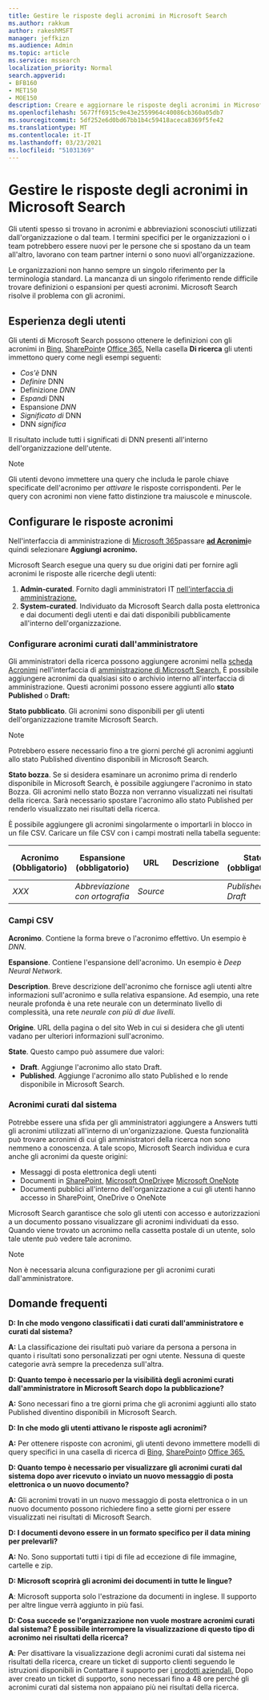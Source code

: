 ```yaml
---
title: Gestire le risposte degli acronimi in Microsoft Search
ms.author: rakkum
author: rakeshMSFT
manager: jeffkizn
ms.audience: Admin
ms.topic: article
ms.service: mssearch
localization_priority: Normal
search.appverid:
- BFB160
- MET150
- MOE150
description: Creare e aggiornare le risposte degli acronimi in Microsoft Search
ms.openlocfilehash: 5677ff6915c9e43e2559964c40086cb360a05db7
ms.sourcegitcommit: 5df252e6d0bd67bb1b4c59418aceca8369f5fe42
ms.translationtype: MT
ms.contentlocale: it-IT
ms.lasthandoff: 03/23/2021
ms.locfileid: "51031369"
---
```

# <a name="manage-acronyms-answers-in-microsoft-search"></a>Gestire le risposte degli acronimi in Microsoft Search

Gli utenti spesso si trovano in acronimi e abbreviazioni sconosciuti utilizzati dall'organizzazione o dal team. I termini specifici per le organizzazioni o i team potrebbero essere nuovi per le persone che si spostano da un team all'altro, lavorano con team partner interni o sono nuovi all'organizzazione.

Le organizzazioni non hanno sempre un singolo riferimento per la terminologia standard. La mancanza di un singolo riferimento rende difficile trovare definizioni o espansioni per questi acronimi. Microsoft Search risolve il problema con gli acronimi.

## <a name="what-users-experience"></a>Esperienza degli utenti

Gli utenti di Microsoft Search possono ottenere le definizioni con gli acronimi in [Bing,](https://Bing.com) [SharePoint](https://products.office.com/sharepoint/collaboration)e [Office 365.](https://Office.com) Nella casella **Di ricerca** gli utenti immettono query come negli esempi seguenti:

- *Cos'è* DNN
- *Definire* DNN
- Definizione *DNN*
- *Espandi* DNN
- Espansione *DNN*
- *Significato di* DNN
- DNN *significa*

Il risultato include tutti i significati di DNN presenti all'interno dell'organizzazione dell'utente.

> [!NOTE]
> Gli utenti devono immettere una query che includa le parole chiave specificate dell'acronimo per *attivare* le risposte corrispondenti. Per le query con acronimi non viene fatto distinzione tra maiuscole e minuscole.

## <a name="set-up-acronyms-answers"></a>Configurare le risposte acronimi

Nell'interfaccia di amministrazione di [Microsoft 365](https://admin.microsoft.com)passare [**ad Acronimi**](https://admin.microsoft.com/Adminportal/Home#/MicrosoftSearch/acronyms)e quindi selezionare **Aggiungi acronimo.**

Microsoft Search esegue una query su due origini dati per fornire agli acronimi le risposte alle ricerche degli utenti:

1. **Admin-curated**. Fornito dagli amministratori IT [nell'interfaccia di amministrazione.](https://admin.microsoft.com/Adminportal/Home#/MicrosoftSearch/acronyms)
2. **System-curated**. Individuato da Microsoft Search dalla posta elettronica e dai documenti degli utenti e dai dati disponibili pubblicamente all'interno dell'organizzazione.

### <a name="set-up-admin-curated-acronyms"></a>Configurare acronimi curati dall'amministratore

Gli amministratori della ricerca possono aggiungere acronimi nella [scheda Acronimi](https://admin.microsoft.com/Adminportal/Home#/MicrosoftSearch/acronyms) nell'interfaccia di [amministrazione di Microsoft Search.](https://admin.microsoft.com/Adminportal/Home#/MicrosoftSearch) È possibile aggiungere acronimi da qualsiasi sito o archivio interno all'interfaccia di amministrazione. Questi acronimi possono essere aggiunti allo **stato Published** o **Draft:**

**Stato pubblicato**. Gli acronimi sono disponibili per gli utenti dell'organizzazione tramite Microsoft Search.

> [!NOTE]
> Potrebbero essere necessario fino a tre giorni perché gli acronimi aggiunti allo stato Published diventino disponibili in Microsoft Search.

**Stato bozza**. Se si desidera esaminare un acronimo prima di renderlo disponibile in Microsoft Search, è possibile aggiungere l'acronimo in stato Bozza. Gli acronimi nello stato Bozza non verranno visualizzati nei risultati della ricerca. Sarà necessario spostare l'acronimo allo stato Published per renderlo visualizzato nei risultati della ricerca.

È possibile aggiungere gli acronimi singolarmente o importarli in blocco in un file CSV. Caricare un file CSV con i campi mostrati nella tabella seguente:

| Acronimo (Obbligatorio) | Espansione (obbligatorio) | URL | Descrizione  | Stato (obbligatorio) | Last Modified | Last Modified By | Id |
| --------- | --------- | --------- | ---------- | --------- |--------- |--------- |--------- |
| *XXX* | *Abbreviazione con ortografia* | *Source* |  | *Published o Draft* |  |  |  |

### <a name="csv-fields"></a>Campi CSV

**Acronimo**. Contiene la forma breve o l'acronimo effettivo. Un esempio è *DNN*.

**Espansione**. Contiene l'espansione dell'acronimo. Un esempio è *Deep Neural Network.*

**Description**. Breve descrizione dell'acronimo che fornisce agli utenti altre informazioni sull'acronimo e sulla relativa espansione. Ad esempio, una rete neurale profonda è una rete neurale con un determinato livello di complessità, una rete *neurale con più di due livelli.*

**Origine**. URL della pagina o del sito Web in cui si desidera che gli utenti vadano per ulteriori informazioni sull'acronimo.

**State**. Questo campo può assumere due valori:

- **Draft**. Aggiunge l'acronimo allo stato Draft.
- **Published**. Aggiunge l'acronimo allo stato Published e lo rende disponibile in Microsoft Search.

### <a name="system-curated-acronyms"></a>Acronimi curati dal sistema

Potrebbe essere una sfida per gli amministratori aggiungere a Answers tutti gli acronimi utilizzati all'interno di un'organizzazione. Questa funzionalità può trovare acronimi di cui gli amministratori della ricerca non sono nemmeno a conoscenza. A tale scopo, Microsoft Search individua e cura anche gli acronimi da queste origini:

- Messaggi di posta elettronica degli utenti
- Documenti in [SharePoint,](https://products.office.com/sharepoint/collaboration) [Microsoft OneDrive]( https://onedrive.live.com/about/)e [Microsoft OneNote](https://www.onenote.com/)
- Documenti pubblici all'interno dell'organizzazione a cui gli utenti hanno accesso in SharePoint, OneDrive o OneNote

Microsoft Search garantisce che solo gli utenti con accesso e autorizzazioni a un documento possano visualizzare gli acronimi individuati da esso. Quando viene trovato un acronimo nella cassetta postale di un utente, solo tale utente può vedere tale acronimo.

> [!NOTE]
> Non è necessaria alcuna configurazione per gli acronimi curati dall'amministratore.

## <a name="frequently-asked-questions"></a>Domande frequenti

**D: In che modo vengono classificati i dati curati dall'amministratore e curati dal sistema?**

**A:** La classificazione dei risultati può variare da persona a persona in quanto i risultati sono personalizzati per ogni utente. Nessuna di queste categorie avrà sempre la precedenza sull'altra.

**D: Quanto tempo è necessario per la visibilità degli acronimi curati dall'amministratore in Microsoft Search dopo la pubblicazione?**

**A:**  Sono necessari fino a tre giorni prima che gli acronimi aggiunti allo stato Published diventino disponibili in Microsoft Search.

**D: In che modo gli utenti attivano le risposte agli acronimi?**

**A:** Per ottenere risposte con acronimi, gli utenti devono immettere modelli di query specifici in una casella di ricerca di [Bing,](https://bing.com) [SharePoint](https://products.office.com/sharepoint/collaboration)o [Office 365.](https://Office.com) 

**D: Quanto tempo è necessario per visualizzare gli acronimi curati dal sistema dopo aver ricevuto o inviato un nuovo messaggio di posta elettronica o un nuovo documento?**

**A:** Gli acronimi trovati in un nuovo messaggio di posta elettronica o in un nuovo documento possono richiedere fino a sette giorni per essere visualizzati nei risultati di Microsoft Search.

**D: I documenti devono essere in un formato specifico per il data mining per prelevarli?**

**A:** No. Sono supportati tutti i tipi di file ad eccezione di file immagine, cartelle e zip.

**D: Microsoft scoprirà gli acronimi dei documenti in tutte le lingue?**

**A**: Microsoft supporta solo l'estrazione da documenti in inglese. Il supporto per altre lingue verrà aggiunto in più fasi.

**D: Cosa succede se l'organizzazione non vuole mostrare acronimi curati dal sistema? È possibile interrompere la visualizzazione di questo tipo di acronimo nei risultati della ricerca?**

**A**: Per disattivare la visualizzazione degli acronimi curati dal sistema nei risultati della ricerca, creare un ticket di supporto clienti seguendo le istruzioni disponibili in Contattare il supporto per [i prodotti aziendali.](/microsoft-365/admin/contact-support-for-business-products)
Dopo aver creato un ticket di supporto, sono necessari fino a 48 ore perché gli acronimi curati dal sistema non appaiano più nei risultati della ricerca.